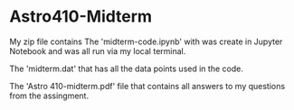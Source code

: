 # Astro410-Midterm

My zip file contains
The 'midterm-code.ipynb' with was create in Jupyter Notebook and was all run via my local terminal.

The 'midterm.dat' that has all the data points used in the code.

The 'Astro 410-midterm.pdf' file that contains all answers to my questions from the assingment.
